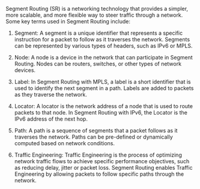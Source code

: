 Segment Routing (SR) is a networking technology that provides a simpler, more scalable, and more flexible way to steer traffic through a network. Some key terms used in Segment Routing include:

1. Segment: A segment is a unique identifier that represents a specific instruction for a packet to follow as it traverses the network. Segments can be represented by various types of headers, such as IPv6 or MPLS.

2. Node: A node is a device in the network that can participate in Segment Routing. Nodes can be routers, switches, or other types of network devices.

3. Label: In Segment Routing with MPLS, a label is a short identifier that is used to identify the next segment in a path. Labels are added to packets as they traverse the network.

4. Locator: A locator is the network address of a node that is used to route packets to that node. In Segment Routing with IPv6, the Locator is the IPv6 address of the next hop.

5. Path: A path is a sequence of segments that a packet follows as it traverses the network. Paths can be pre-defined or dynamically computed based on network conditions.

6. Traffic Engineering: Traffic Engineering is the process of optimizing network traffic flows to achieve specific performance objectives, such as reducing delay, jitter or packet loss. Segment Routing enables Traffic Engineering by allowing packets to follow specific paths through the network.
